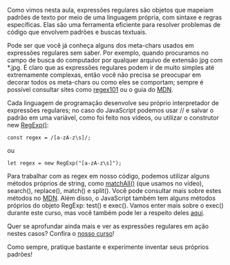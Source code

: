 Como vimos nesta aula, expressões regulares são objetos que mapeiam padrões de texto por meio de uma linguagem própria, com sintaxe e regras específicas. Elas são uma ferramenta eficiente para resolver problemas de código que envolvem padrões e buscas textuais.

Pode ser que você já conheça alguns dos meta-chars usados em expressões regulares sem saber. Por exemplo, quando procuramos no campo de busca do computador por qualquer arquivo de extensão jpg com *.jpg. É claro que as expressões regulares podem ir de muito simples até extremamente complexas, então você não precisa se preocupar em decorar todos os meta-chars ou como eles se comportam; sempre é possível consultar sites como [regex101](https://regex101.com/) ou o guia do [MDN](https://developer.mozilla.org/pt-BR/docs/Web/JavaScript/Guide/Regular_Expressions).

Cada linguagem de programação desenvolve seu próprio interpretador de expressões regulares; no caso do JavaScript podemos usar // e salvar o padrão em uma variável, como foi feito nos vídeos, ou utilizar o construtor new [RegExp()](https://developer.mozilla.org/pt-BR/RegExp):

`const regex = /[a-zA-z\s]/;`

ou

`let regex = new RegExp("[a-zA-z\s]");`

Para trabalhar com as regex em nosso código, podemos utilizar alguns métodos próprios de string, como [matchAll()](https://developer.mozilla.org/pt-BR/matchAll) (que usamos no vídeo), search(), replace(), match() e split(). Você pode consultar mais sobre estes métodos no [MDN](https://developer.mozilla.org/pt-BR/docs/Web/JavaScript/Reference/Global_Objects/String#). Além disso, o JavaScript também tem alguns métodos próprios do objeto RegExp: test() e exec(). Vamos enter mais sobre o exec() durante este curso, mas você também pode ler a respeito deles [aqui](https://developer.mozilla.org/pt-BR/docs/Web/JavaScript/Reference/Global_Objects/RegExp).

Quer se aprofundar ainda mais e ver as expressões regulares em ação nestes casos? Confira o [nosso curso](https://cursos.alura.com.br/course/expressoes-regulares)!

Como sempre, pratique bastante e experimente inventar seus próprios padrões!